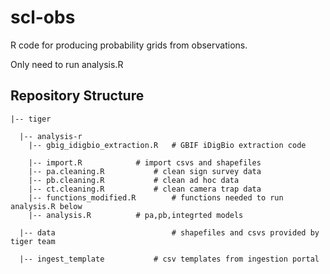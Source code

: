 # scl-obs
R code for producing probability grids from observations.

Only need to run analysis.R 

## Repository Structure

	|-- tiger  
	
	  |-- analysis-r     	   
		|-- gbig_idigbio_extraction.R   # GBIF iDigBio extraction code
		
		|-- import.R   			# import csvs and shapefiles
		|-- pa.cleaning.R   		# clean sign survey data
		|-- pb.cleaning.R   		# clean ad hoc data
		|-- ct.cleaning.R   		# clean camera trap data
		|-- functions_modified.R        # functions needed to run analysis.R below
		|-- analysis.R   		# pa,pb,integrted models
		
	  |-- data                      	# shapefiles and csvs provided by tiger team
	  
	  |-- ingest_template			# csv templates from ingestion portal
